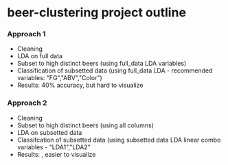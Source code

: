 # beer-clustering project outline

### Approach 1
* Cleaning
* LDA on full data
* Subset to high distinct beers (using full_data LDA variables)
* Classification of subsetted data (using full_data LDA - recommended variables: "FG","ABV","Color")
* Results: 40% accuracy, but hard to visualize

### Approach 2
* Cleaning
* Subset to high distinct beers (using all columns)
* LDA on subsetted data
* Classifcation of subsetted data (using subsetted data LDA linear combo variables - "LDA1","LDA2"
* Results:          , easier to visualize
